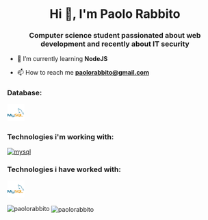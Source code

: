 <h1 align="center">Hi 👋, I'm Paolo Rabbito</h1>
<h3 align="center">Computer science student passionated about web development and recently about IT security</h3>

<!--- 🔭 I’m currently working on **my web development skills and personal projects**-->

- 🌱 I’m currently learning **NodeJS**

- 📫 How to reach me **paolorabbito@gmail.com**

<h3 align="left">Database:</h3>
<p align="left"> <a href="https://www.mysql.com/" target="_blank"> <img src="https://raw.githubusercontent.com/devicons/devicon/master/icons/mysql/mysql-original-wordmark.svg" alt="mysql" width="40" height="40"/> </a></p>
<h3 align="left">Technologies i'm working with:</h3>

<p align="left">
    <i class="devicon-html5-plain"></i>
    <i class="devicon-css3-plain"></i>
    <i class="devicon-typescript-plain"></i>
    <i class="devicon-angularjs-plain"></i>
    <i class="devicon-ionic-original"></i>
    <i class="devicon-nodejs-plain"></i>
    <p align="left"> <a href="https://www.mysql.com/" target="_blank"> <img src="https://raw.githubusercontent.com/jmnote/z-icons/master/svg/bootstrap.svg" alt="mysql" width="40" height="40"/> </a></p>
    <i class="devicon-git-plain"></i>
    <i class="devicon-vscode-plain"></i>
    <i class="devicon-linux-plain"></i>
</p>


<h3 align="left">Technologies i have worked with:</h3>
<p align="left"> 
    <i class="devicon-processing-plain"></i>
    <i class="devicon-php-plain"></i>
    <i class="devicon-java-plain"></i>
    <i class="devicon-laravel-plain"></i>
    <i class="devicon-cplusplus-plain"></i>
    <i class="devicon-spring-plain"></i>
    <p align="left"> <a href="https://www.mysql.com/" target="_blank"> <img src="https://raw.githubusercontent.com/devicons/devicon/master/icons/mysql/mysql-original-wordmark.svg" alt="mysql" width="40" height="40"/> </a></p>
    <i class="devicon-putty-plain"></i>
    <i class="devicon-latex-original"></i> 
</p>

        
<p><img align="left" src="https://github-readme-stats.vercel.app/api/top-langs?username=paolorabbito&show_icons=true&theme=dark&locale=en&layout=compact" alt="paolorabbito" /></p>

<p>&nbsp;<img align="center" src="https://github-readme-stats.vercel.app/api?username=paolorabbito&show_icons=true&theme=dark&locale=en" alt="paolorabbito" /></p>
